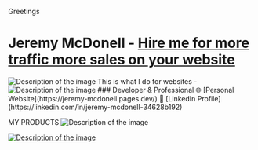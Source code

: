 Greetings
# Jeremy McDonell - <a href="https://rankboost.pro" target="_blank">Hire me for more traffic more sales on your website</a>
<img src="https://rankboost.pro/wp-content/uploads/2025/02/jer-blackhat-.jpg" alt="Description of the image">
This is what I do for websites - 
<img src="https://rankboost.pro/wp-content/uploads/2025/02/jer-total-vegas-results-.jpg" alt="Description of the image">
### Developer & Professional
🌐 [Personal Website](https://jeremy-mcdonell.pages.dev/)  
💼 [LinkedIn Profile](https://linkedin.com/in/jeremy-mcdonell-34628b192)

MY PRODUCTS 
<img src="https://rankboost.pro/wp-content/uploads/2025/02/screenshot-1old.png" alt="Description of the image">

<a href="https://payhip.com/b/upYw6" target="_blank">
    <img src="https://rankboost.pro/wp-content/uploads/2025/02/chat-embed-pro-4.jpg" alt="Description of the image">
</a>

